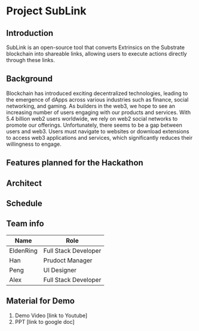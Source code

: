 # Project SubLink
## Introduction
SubLink is an open-source tool that converts Extrinsics on the Substrate blockchain into shareable links, allowing users to execute actions directly through these links.

## Background

Blockchain has introduced exciting decentralized technologies, leading to the emergence of dApps across various industries such as finance, social networking, and gaming. As builders in the web3, we hope to see an increasing number of users engaging with our products and services. With 5.4 billion web2 users worldwide, we rely on web2 social networks to promote our offerings. Unfortunately, there seems to be a gap between users and web3. Users must navigate to websites or download extensions to access web3 applications and services, which significantly reduces their willingness to engage.

## Features planned for the Hackathon

## Architect

## Schedule

## Team info
| Name        | Role                   |
| ----------- | ---------------------- |
| EldenRing   | Full Stack Developer   |
| Han         | Prudoct Manager        |
| Peng        | UI Designer            |
| Alex        | Full Stack Developer   |

## Material for Demo
1. Demo Video [link to Youtube]
2. PPT [link to google doc]

